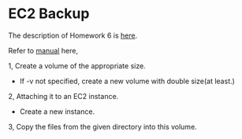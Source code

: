 # EC2 Backup

The description of Homework 6 is [here](https://www.cs.stevens.edu/~jschauma/615/s16-hw4.html).

Refer to [manual](https://www.cs.stevens.edu/~jschauma/615/ec2-backup.txt) here,

1, Create a volume of the appropriate size.

* If -v not specified, create a new volume with double size(at least.)

2, Attaching it to an EC2 instance.

* Create a new instance.

3, Copy the files from the given directory into this volume.
